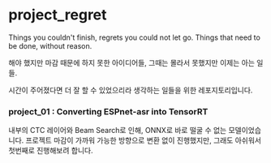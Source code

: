 # project_regret
Things you couldn't finish, regrets you could not let go. Things that need to be done, without reason.

해야 했지만 마감 때문에 하지 못한 아이디어들, 그때는 몰라서 못했지만 이제는 아는 일들.<br>


시간이 주어졌다면 더 잘 할 수 있었으리라 생각하는 일들을 위한 레포지토리입니다. 


### project_01 : Converting ESPnet-asr into TensorRT

내부의 CTC 레이어와 Beam Search로 인해, ONNX로 바로 떨굴 수 없는 모델이었습니다.
프로젝트 마감이 가까워 가능한 방향으로 변환 없이 진행했지만, 그래도 아쉬워서 첫번째로 진행해보려 합니다.
